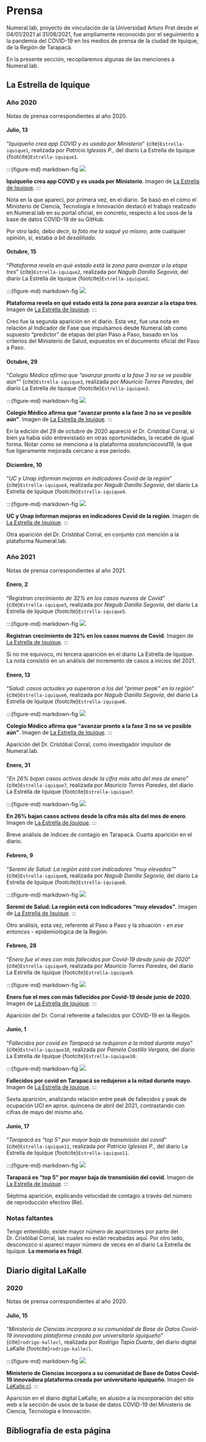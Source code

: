 # Prensa

Numeral.lab, proyecto de vinculación de la Universidad Arturo Prat desde el 04/01/2021 al 31/08/2021, fue ampliamente reconocido por el seguimiento a la pandemia del COVID-19 en los medios de prensa de la ciudad de Iquique, de la Región de Tarapacá.

En la presente sección, recopilaremos algunas de las menciones a Numeral.lab.

## La Estrella de Iquique

### Año 2020

Notas de prensa correspondientes al año 2020.

#### Julio, 13

“*Iquiqueño crea app COVID y es usada por Ministerio*” {cite}`Estrella-iquique1`, realizada por *Patricio Iglesias P.*, del diario La Estrella de Iquique {footcite}`Estrella-iquique1`.

:::{figure-md} markdown-fig
<img src="../../img/page/reconocimiento/prensa/tiny/1.jpg">

**Iquiqueño crea app COVID y es usada por Ministerio**. Imagen de <a href="https://www.estrellaiquique.cl/impresa/2020/07/13/full/cuerpo-principal/3/">La Estrella de Iquique</a>.
:::

Nota en la que aparecí, por primera vez, en el diario. Se basó en el cómo el Ministerio de Ciencia, Tecnología e Innovación destacó el trabajo realizado en Numeral.lab en su portal oficial, en concreto, respecto a los usos de la base de datos COVID-19 de su GitHub.

Por otro lado, debo decir, *la foto me la saqué yo mismo*, ante cualquier opinión, sí, estaba *a bit desaliñado*.

#### Octubre, 15

“*Plataforma revela en qué estado está la zona para avanzar a la etapa tres*” {cite}`Estrella-iquique2`, realizada por *Naguib Danilla Segovia*, del diario La Estrella de Iquique {footcite}`Estrella-iquique2`.

:::{figure-md} markdown-fig
<img src="../../img/page/reconocimiento/prensa/tiny/2.jpg">

**Plataforma revela en qué estado está la zona para avanzar a la etapa tres**. Imagen de <a href="https://www.estrellaiquique.cl/impresa/2020/10/15/full/cuerpo-principal/2/">La Estrella de Iquique</a>.
:::

Creo fue la segunda aparición en el diario. Esta vez, fue una nota en relación al Indicador de Fase que impulsamos desde Numeral.lab como supuesto “predictor” de etapas del plan Paso a Paso, basado en los criterios del Ministerio de Salud, expuestos en el documento oficial del Paso a Paso.

#### Octubre, 29

“*Colegio Médico afirma que “avanzar pronto a la fase 3 no se ve posible aún”*” {cite}`Estrella-iquique3`, realizada por *Mauricio Torres Paredes*, del diario La Estrella de Iquique {footcite}`Estrella-iquique3`.

:::{figure-md} markdown-fig
<img src="../../img/page/reconocimiento/prensa/tiny/3.jpg">

**Colegio Médico afirma que “avanzar pronto a la fase 3 no se ve posible aún”**. Imagen de <a href="https://www.estrellaiquique.cl/impresa/2020/10/29/full/cuerpo-principal/2/">La Estrella de Iquique</a>.
:::

En la edición del 29 de octubre de 2020 apareció el Dr. Cristóbal Corral, si bien ya había sido entrevistado en otras oportunidades, la recabé de igual forma. Notar como se menciona a la plataforma *asistenciacovid19*, la que fue ligeramente mejorada cercano a ese período.

#### Diciembre, 10

“*UC y Unap informan mejoras en indicadores Covid de la región*” {cite}`Estrella-iquique4`, realizada por *Naguib Danilla Segovia*, del diario La Estrella de Iquique {footcite}`Estrella-iquique4`.

:::{figure-md} markdown-fig
<img src="../../img/page/reconocimiento/prensa/tiny/4.jpg">

**UC y Unap informan mejoras en indicadores Covid de la región**. Imagen de <a href="https://www.estrellaiquique.cl/impresa/2020/12/10/full/cuerpo-principal/3/">La Estrella de Iquique</a>.
:::

Otra aparición del Dr. Cristóbal Corral, en conjunto con mención a la plataforma Numeral.lab.

### Año 2021

Notas de prensa correspondientes al año 2021.

#### Enero, 2

“*Registran crecimiento de 32% en los casos nuevos de Covid*” {cite}`Estrella-iquique5`, realizada por *Naguib Danilla Segovia*, del diario La Estrella de Iquique {footcite}`Estrella-iquique5`.

:::{figure-md} markdown-fig
<img src="../../img/page/reconocimiento/prensa/tiny/5.jpg">

**Registran crecimiento de 32% en los casos nuevos de Covid**. Imagen de <a href="https://www.estrellaiquique.cl/impresa/2021/01/02/full/cuerpo-principal/3/">La Estrella de Iquique</a>.
:::

Si no me equivoco, mi tercera aparición en el diario La Estrella de Iquique. La nota consistió en un análisis del incremento de casos a inicios del 2021.

#### Enero, 13

“*Salud: casos actuales ya superaron a los del “primer peak” en la región*” {cite}`Estrella-iquique6`, realizada por *Naguib Danilla Segovia*, del diario La Estrella de Iquique {footcite}`Estrella-iquique6`.

:::{figure-md} markdown-fig
<img src="../../img/page/reconocimiento/prensa/tiny/6.jpg">

**Colegio Médico afirma que “avanzar pronto a la fase 3 no se ve posible aún”**. Imagen de <a href="https://www.estrellaiquique.cl/impresa/2021/01/13/full/cuerpo-principal/2/">La Estrella de Iquique</a>.
:::

Aparición del Dr. Cristóbal Corral, como investigador impulsor de Numeral.lab.

#### Enero, 31

“*En 26% bajan casos activos desde la cifra más alta del mes de enero*” {cite}`Estrella-iquique7`, realizada por *Mauricio Torres Paredes*, del diario La Estrella de Iquique {footcite}`Estrella-iquique7`.

:::{figure-md} markdown-fig
<img src="../../img/page/reconocimiento/prensa/tiny/7.jpg">

**En 26% bajan casos activos desde la cifra más alta del mes de enero**. Imagen de <a href="https://www.estrellaiquique.cl/">La Estrella de Iquique</a>.
:::

Breve análisis de índices de contagio en Tarapacá. Cuarta aparición en el diario.

#### Febrero, 9

“*Seremi de Salud: La región está con indicadores “muy elevados”*” {cite}`Estrella-iquique8`, realizada por *Naguib Danilla Segovia*, del diario La Estrella de Iquique {footcite}`Estrella-iquique8`.

:::{figure-md} markdown-fig
<img src="../../img/page/reconocimiento/prensa/tiny/8.jpg">

**Seremi de Salud: La región está con indicadores “muy elevados”**. Imagen de <a href="https://www.estrellaiquique.cl/impresa/2021/02/09/full/cuerpo-principal/2/">La Estrella de Iquique</a>.
:::

Otro análisis, esta vez, referente al Paso a Paso y la situación - *en ese entonces* - epidemiológica de la Región.

#### Febrero, 28

“*Enero fue el mes con más fallecidos por Covid-19 desde junio de 2020*” {cite}`Estrella-iquique9`, realizada por *Mauricio Torres Paredes*, del diario La Estrella de Iquique {footcite}`Estrella-iquique9`.

:::{figure-md} markdown-fig
<img src="../../img/page/reconocimiento/prensa/tiny/9.jpg">

**Enero fue el mes con más fallecidos por Covid-19 desde junio de 2020**. Imagen de <a href="https://www.estrellaiquique.cl/impresa/2021/02/28/full/cuerpo-principal/2/">La Estrella de Iquique</a>.
:::

Aparición del Dr. Corral referente a fallecidos por COVID-19 en la Región.

#### Junio, 1

“*Fallecidos por covid en Tarapacá se redujeron a la mitad durante mayo*” {cite}`Estrella-iquique10`, realizada por *Pamela Castillo Vergara*, del diario La Estrella de Iquique {footcite}`Estrella-iquique10`.

:::{figure-md} markdown-fig
<img src="../../img/page/reconocimiento/prensa/tiny/10.jpg">

**Fallecidos por covid en Tarapacá se redujeron a la mitad durante mayo**. Imagen de <a href="https://www.estrellaiquique.cl/">La Estrella de Iquique</a>.
:::

Sexta aparición, analizando relación entre peak de fallecidos y peak de ocupación UCI en aprox. quincena de abril del 2021, contrastando con cifras de mayo del mismo año.

#### Junio, 17

“*Tarapacá es "top 5" por mayor baja de transmisión del covid*” {cite}`Estrella-iquique11`, realizada por *Patricio Iglesias P.*, del diario La Estrella de Iquique {footcite}`Estrella-iquique11`.

:::{figure-md} markdown-fig
<img src="../../img/page/reconocimiento/prensa/tiny/11.jpg">

**Tarapacá es “top 5” por mayor baja de transmisión del covid**. Imagen de <a href="https://www.estrellaiquique.cl/impresa/2021/06/17/full/cuerpo-principal/4/">La Estrella de Iquique</a>.
:::

Séptima aparición, explicando velocidad de contagio a través del número de reproducción efectivo (Re).

### Notas faltantes

Tengo entendido, existe mayor número de apariciones por parte del Dr. Cristóbal Corral, las cuales no están recabadas aquí. Por otro lado, desconozco si aparecí mayor número de veces en el diario La Estrella de Iquique. **La memoria es frágil**.

## Diario digital LaKalle

### 2020

Notas de prensa correspondientes al año 2020.

#### Julio, 15

“*Ministerio de Ciencias incorpora a su comunidad de Base de Datos Covid-19 innovadora plataforma creada por universitario iquiqueño*” {cite}`rodrigo-kallecl`, realizada por *Rodrigo Tapia Duarte*, del diario digital LaKalle {footcite}`rodrigo-kallecl`.

:::{figure-md} markdown-fig
<img src="../../img/page/reconocimiento/prensa/tiny/12.jpg">

**Ministerio de Ciencias incorpora a su comunidad de Base de Datos Covid-19 innovadora plataforma creada por universitario iquiqueño**. Imagen de <a href="https://lakalle.cl/contenido/1815/ministerio-de-ciencias-incorpora-a-su-comunidad-de-base-de-datos-covid-19-innova">LaKalle.cl</a>.
:::

Aparición en el diario digital LaKalle, en alusión a la incorporación del sitio web a la sección de usos de la base de datos COVID-19 del Ministerio de Ciencia, Tecnología e Innovación.

## Bibliografía de esta página

```{footbibliography}
```